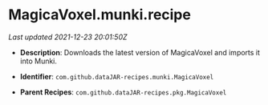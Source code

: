 # MagicaVoxel.munki.recipe

_Last updated 2021-12-23 20:01:50Z_

- **Description**: Downloads the latest version of MagicaVoxel and imports it into Munki.

- **Identifier**: `com.github.dataJAR-recipes.munki.MagicaVoxel`

- **Parent Recipes**: `com.github.dataJAR-recipes.pkg.MagicaVoxel`
